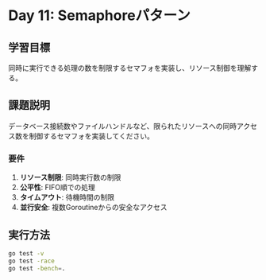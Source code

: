 # Day 11: Semaphoreパターン

## 学習目標
同時に実行できる処理の数を制限するセマフォを実装し、リソース制御を理解する。

## 課題説明
データベース接続数やファイルハンドルなど、限られたリソースへの同時アクセス数を制御するセマフォを実装してください。

### 要件
1. **リソース制限**: 同時実行数の制限
2. **公平性**: FIFO順での処理
3. **タイムアウト**: 待機時間の制限
4. **並行安全**: 複数Goroutineからの安全なアクセス

## 実行方法
```bash
go test -v
go test -race
go test -bench=.
```